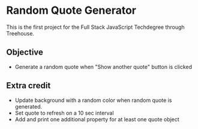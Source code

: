 # Random Quote Generator

This is the first project for the Full Stack JavaScript Techdegree through Treehouse.

## Objective

- Generate a random quote when "Show another quote" button is clicked

## Extra credit

- Update background with a random color when random quote is generated.
- Set quote to refresh on a 10 sec interval
- Add and print one additional property for at least one quote object
